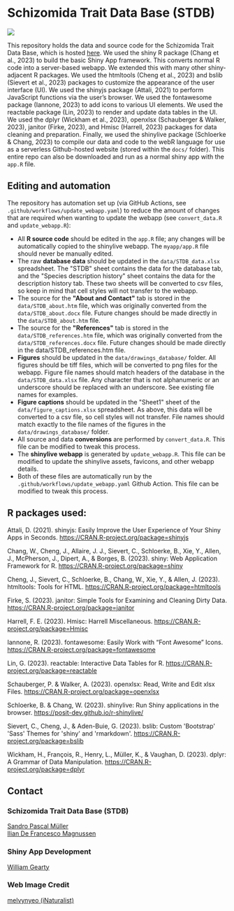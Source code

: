 
# Schizomida Trait Data Base (STDB)

<!-- badges: start -->
[![](https://img.shields.io/badge/Shinylive-Run%20this%20app%20in%20your%20browser-%233077b4?logo=rstudioide&logoColor=%233077b4&labelColor=%23f7f7f7)](https://williamgearty.com/Schizomida/)
<!-- put a badge for the manuscript eventually -->
<!-- badges: end -->

This repository holds the data and source code for the Schizomida Trait Data Base, which is hosted [here](https://williamgearty.com/Schizomida/). We used the shiny R package (Chang et al., 2023) to build the basic Shiny App framework. This converts normal R code into a server-based webapp. We extended this with many other shiny-adjacent R packages. We used the htmltools (Cheng et al., 2023) and bslib (Sievert et al., 2023) packages to customize the appearance of the user interface (UI). We used the shinyjs package (Attali, 2021) to perform JavaScript functions via the user’s browser. We used the fontawesome package (Iannone, 2023) to add icons to various UI elements. We used the reactable package (Lin, 2023) to render and update data tables in the UI. We used the dplyr (Wickham et al., 2023), openxlsx (Schauberger & Walker, 2023), janitor (Firke, 2023), and Hmisc (Harrell, 2023) packages for data cleaning and preparation. Finally, we used the shinylive package (Schloerke & Chang, 2023) to compile our data and code to the webR language for use as a serverless Github-hosted website (stored within the `docs/` folder). This entire repo can also be downloaded and run as a normal shiny app with the `app.R` file.

## Editing and automation
The repository has automation set up (via GitHub Actions, see `.github/workflows/update_webapp.yaml`) to reduce the amount of changes that are required when wanting to update the webapp (see `convert_data.R` and `update_webapp.R`):

- All **R source code** should be edited in the `app.R` file; any changes will be automatically copied to the shinylive webapp. The `myapp/app.R` file should never be manually edited.
- The raw **database data** should be updated in the `data/STDB_data.xlsx` spreadsheet. The "STDB" sheet contains the data for the database tab, and the "Species description history" sheet contains the data for the description history tab. These two sheets will be converted to csv files, so keep in mind that cell styles will not transfer to the webapp.
- The source for the **"About and Contact"** tab is stored in the `data/STDB_about.htm` file, which was originally converted from the `data/STDB_about.docx` file. Future changes should be made directly in the `data/STDB_about.htm` file.
- The source for the **"References"** tab is stored in the `data/STDB_references.htm` file, which was originally converted from the `data/STDB_references.docx` file. Future changes should be made directly in the data/STDB_references.htm file.
- **Figures** should be updated in the `data/drawings_database/` folder. All figures should be tiff files, which will be converted to png files for the webapp. Figure file names should match headers of the database in the `data/STDB_data.xlsx` file. Any character that is not alphanumeric or an underscore should be replaced with an underscore. See existing file names for examples.
- **Figure captions** should be updated in the "Sheet1" sheet of the `data/figure_captions.xlsx` spreadsheet. As above, this data will be converted to a csv file, so cell styles will not transfer. File names should match exactly to the file names of the figures in the `data/drawings_database/` folder.
- All source and data **conversions** are performed by `convert_data.R`. This file can be modified to tweak this process.
- The **shinylive webapp** is generated by `update_webapp.R`. This file can be modified to update the shinylive assets, favicons, and other webapp details.
- Both of these files are automatically run by the `.github/workflows/update_webapp.yaml` Github Action. This file can be modified to tweak this process.
 
## R packages used:
Attali, D. (2021). shinyjs: Easily Improve the User Experience of Your Shiny Apps in Seconds. https://CRAN.R-project.org/package=shinyjs

Chang, W., Cheng, J., Allaire, J. J., Sievert, C., Schloerke, B., Xie, Y., Allen, J., McPherson, J., Dipert, A., & Borges, B. (2023). shiny: Web Application Framework for R. https://CRAN.R-project.org/package=shiny

Cheng, J., Sievert, C., Schloerke, B., Chang, W., Xie, Y., & Allen, J. (2023). htmltools: Tools for HTML. https://CRAN.R-project.org/package=htmltools

Firke, S. (2023). janitor: Simple Tools for Examining and Cleaning Dirty Data. https://CRAN.R-project.org/package=janitor

Harrell, F. E. (2023). Hmisc: Harrell Miscellaneous. https://CRAN.R-project.org/package=Hmisc

Iannone, R. (2023). fontawesome: Easily Work with “Font Awesome” Icons. https://CRAN.R-project.org/package=fontawesome

Lin, G. (2023). reactable: Interactive Data Tables for R. https://CRAN.R-project.org/package=reactable

Schauberger, P. & Walker, A. (2023). openxlsx: Read, Write and Edit xlsx Files. https://CRAN.R-project.org/package=openxlsx

Schloerke, B. & Chang, W. (2023). shinylive: Run Shiny applications in the browser. https://posit-dev.github.io/r-shinylive/

Sievert, C., Cheng, J., & Aden-Buie, G. (2023). bslib: Custom 'Bootstrap' 'Sass' Themes for 'shiny' and 'rmarkdown'. https://CRAN.R-project.org/package=bslib

Wickham, H., François, R., Henry, L., Müller, K., & Vaughan, D. (2023). dplyr: A Grammar of Data Manipulation. https://CRAN.R-project.org/package=dplyr

## Contact

### Schizomida Trait Data Base (STDB)
[Sandro Pascal Müller](https://www.researchgate.net/profile/Sandro-Mueller-3)\
[Ilian De Francesco Magnussen](https://www.researchgate.net/profile/Ilian-De-Francesco-Magnussen)

### Shiny App Development
[William Gearty](https://github.com/willgearty)

### Web Image Credit
[melvynyeo (iNaturalist)](https://www.inaturalist.org/people/melvynyeo)

